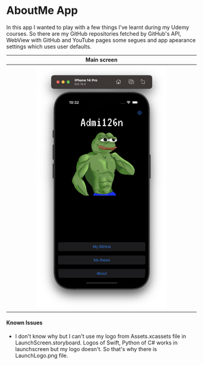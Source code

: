 #  AboutMe App

In this app I wanted to play with a few things I've learnt during my Udemy courses. So there are my GitHub repositories fetched by GitHub's API, WebView with GitHub and YouTube pages some segues and app apearance settings which uses user defaults.

|Main screen|
|:-------------:|
| <img src=Documentation/mainScreen.png width=70% height=auto />|

#### Known Issues
- I don't know why but I can't use my logo from Assets.xcassets file in LaunchScreen.storyboard. Logos of Swift, Python of C# works in launchscreen but my logo doesn't. So that's why there is LaunchLogo.png file.
